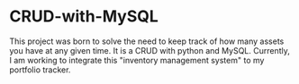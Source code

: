 # CRUD-with-MySQL

This project was born to solve the need to keep track of how many assets you have at any given time. It is a CRUD with python and MySQL. Currently, I am working to integrate this "inventory management system" to my portfolio tracker.
